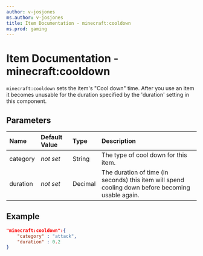 ```yaml
---
author: v-josjones
ms.author: v-josjones
title: Item Documentation - minecraft:cooldown
ms.prod: gaming
---
```


# Item Documentation - minecraft:cooldown

`minecraft:cooldown` sets the item's "Cool down" time. After you use an item it becomes unusable for the duration specified by the 'duration' setting in this component.

## Parameters

|Name |Default Value  |Type  |Description  |
|:----------|:----------|:----------|:----------|
|category|*not set* |String | The type of cool down for this item.|
|duration |*not set*  | Decimal| The duration of time (in seconds) this item will spend cooling down before becoming usable again.|

## Example

```json
"minecraft:cooldown":{
    "category" : "attack",
    "duration" : 0.2
}
```
